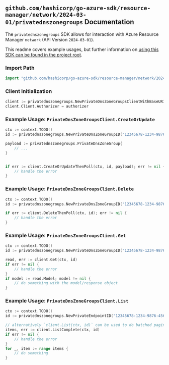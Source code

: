 
## `github.com/hashicorp/go-azure-sdk/resource-manager/network/2024-03-01/privatednszonegroups` Documentation

The `privatednszonegroups` SDK allows for interaction with Azure Resource Manager `network` (API Version `2024-03-01`).

This readme covers example usages, but further information on [using this SDK can be found in the project root](https://github.com/hashicorp/go-azure-sdk/tree/main/docs).

### Import Path

```go
import "github.com/hashicorp/go-azure-sdk/resource-manager/network/2024-03-01/privatednszonegroups"
```


### Client Initialization

```go
client := privatednszonegroups.NewPrivateDnsZoneGroupsClientWithBaseURI("https://management.azure.com")
client.Client.Authorizer = authorizer
```


### Example Usage: `PrivateDnsZoneGroupsClient.CreateOrUpdate`

```go
ctx := context.TODO()
id := privatednszonegroups.NewPrivateDnsZoneGroupID("12345678-1234-9876-4563-123456789012", "example-resource-group", "privateEndpointName", "privateDnsZoneGroupName")

payload := privatednszonegroups.PrivateDnsZoneGroup{
	// ...
}


if err := client.CreateOrUpdateThenPoll(ctx, id, payload); err != nil {
	// handle the error
}
```


### Example Usage: `PrivateDnsZoneGroupsClient.Delete`

```go
ctx := context.TODO()
id := privatednszonegroups.NewPrivateDnsZoneGroupID("12345678-1234-9876-4563-123456789012", "example-resource-group", "privateEndpointName", "privateDnsZoneGroupName")

if err := client.DeleteThenPoll(ctx, id); err != nil {
	// handle the error
}
```


### Example Usage: `PrivateDnsZoneGroupsClient.Get`

```go
ctx := context.TODO()
id := privatednszonegroups.NewPrivateDnsZoneGroupID("12345678-1234-9876-4563-123456789012", "example-resource-group", "privateEndpointName", "privateDnsZoneGroupName")

read, err := client.Get(ctx, id)
if err != nil {
	// handle the error
}
if model := read.Model; model != nil {
	// do something with the model/response object
}
```


### Example Usage: `PrivateDnsZoneGroupsClient.List`

```go
ctx := context.TODO()
id := privatednszonegroups.NewPrivateEndpointID("12345678-1234-9876-4563-123456789012", "example-resource-group", "privateEndpointName")

// alternatively `client.List(ctx, id)` can be used to do batched pagination
items, err := client.ListComplete(ctx, id)
if err != nil {
	// handle the error
}
for _, item := range items {
	// do something
}
```

